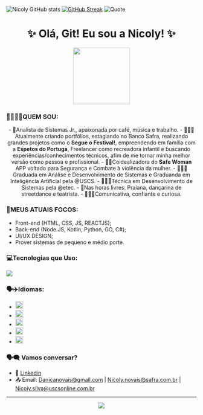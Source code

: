 ![Nicoly GitHub stats](https://github-readme-stats.vercel.app/api?username=Nico7y&show_icons=true&theme=cobalt)
[![GitHub Streak](https://streak-stats.demolab.com/user=Nico7Y&theme=tokyonight)](https://git.io/streak-stats)
![Quote](https://quotes-github-readme.vercel.app/api?type=horizontal&theme=tokyonight)
<h1 align="center">✨ Olá, Git! Eu sou a Nicoly! ✨</h1>
<div align="center">
<img src="https://media1.giphy.com/media/v1.Y2lkPTc5MGI3NjExNHdrOGd0MG9xZHZyOTZ4OTcyOTN2anF2ZDNkOHRjaW15bzdndWh1ZSZlcD12MV9pbnRlcm5hbF9naWZfYnlfaWQmY3Q9Zw/102ygrIsUGwAQU/giphy.gif" width="150px">
</div>

### 👩🏽🌸✨QUEM SOU:
<div align="center">
- 💙Analista de Sistemas Jr., apaixonada por café, música e trabalho.
- 👩🏽‍💻Atualmente criando portfólios, estagiando no Banco Safra, realizando grandes projetos como o <strong>Segue o Festival!</strong>, empreendendo em família com a <strong>Espetos do Portuga</strong>, Freelancer como recreadora infantil e buscando experiências/conhecimentos técnicos, afim de me tornar minha melhor versão como pessoa e profissional.
- 🩷🌸Coidealizadora do <strong>Safe Woman</strong> APP voltado para Segurança e Combate à violência da mulher.
- 👩🏽‍🎓Graduada em Análise e Desenvolvimento de Sistemas e Graduanda em Inteligência Artificial pela @USCS. 
- 👩🏽‍🎓Técnica em Desenvolvimento de Sistemas pela @etec.
- 🎨Nas horas livres: Praiana, dançarina de streetdance e teatrista. 
- 🤹🏽‍♀️Comunicativa, confiante e curiosa. 
</div>

### 🌸MEUS ATUAIS FOCOS:
- Front-end (HTML, CSS, JS, REACTJS);
- Back-end (Node.JS, Kotlin, Python, GO, C#);
- UI/UX DESIGN;
- Prover sistemas de pequeno e médio porte.

### 💻Tecnologias que Uso:
<img src="https://skillicons.dev/icons?i=html,css,js,react,nodejs,python,golang,figma,dotnet,gitlab,github,kotlin" />

### 🗣️✈️Idiomas:
- <img src="https://flagcdn.com/w40/br.png" width="20">
- <img src="https://flagcdn.com/w40/us.png" width="20">
- <img src="https://flagcdn.com/w40/es.png" width="20">
- <img src="https://flagcdn.com/w40/fr.png" width="20">
- <img src="https://flagcdn.com/w40/de.png" width="20">

### 🗣️🗨️ Vamos conversar?
- 💼 [Linkedin](https://www.linkedin.com/in/nicoly-de-novais)
- 📤 Email: Danicanovais@gmail.com | Nicoly.novais@safra.com.br | Nicoly.silva@uscsonline.com.br

---

<p align="center">
<img src="https://capsule-render.vercel.app/api?type=waving&color=gradient&height=100&section=footer"/>
</p>

